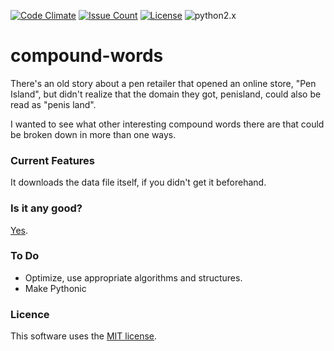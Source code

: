 [![Code Climate](https://codeclimate.com/github/dblume/compound-words/badges/gpa.svg)](https://codeclimate.com/github/dblume/compound-words)
[![Issue Count](https://codeclimate.com/github/dblume/compound-words/badges/issue_count.svg)](https://codeclimate.com/github/dblume/compound-words/issues)
[![License](https://img.shields.io/badge/license-MIT_license-blue.svg)](https://raw.githubusercontent.com/dblume/compound-words/master/LICENSE)
![python2.x](https://img.shields.io/badge/python-2.x-yellow.svg)
# compound-words

There's an old story about a pen retailer that opened an online store,
"Pen Island", but didn't realize that the domain they got, penisland, 
could also be read as "penis land".

I wanted to see what other interesting compound words there are that
could be broken down in more than one ways.

### Current Features

It downloads the data file itself, if you didn't get it beforehand.

### Is it any good?

[Yes](https://news.ycombinator.com/item?id=3067434).

### To Do

* Optimize, use appropriate algorithms and structures.
* Make Pythonic

### Licence

This software uses the [MIT license](https://github.com/dblume/compound-words/blob/master/LICENSE.txt).
